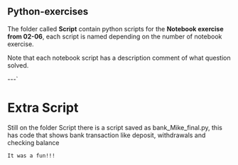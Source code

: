 ## Python-exercises

The folder called **Script** contain python scripts for the **Notebook exercise from 02-06**, each script is named depending on the
number of notebook exercise. 

Note that each notebook script has a description comment of what question solved. 

---`

# Extra Script 
Still on the folder Script there is a script saved as bank_Mike_final.py, this has code that shows bank transaction like deposit, 
withdrawals and checking balance 


`It was a fun!!!`



